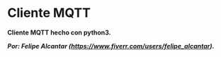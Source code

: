 # Cliente MQTT
__Cliente MQTT hecho con python3.__

___Por: Felipe Alcantar (https://www.fiverr.com/users/felipe_alcantar).___
